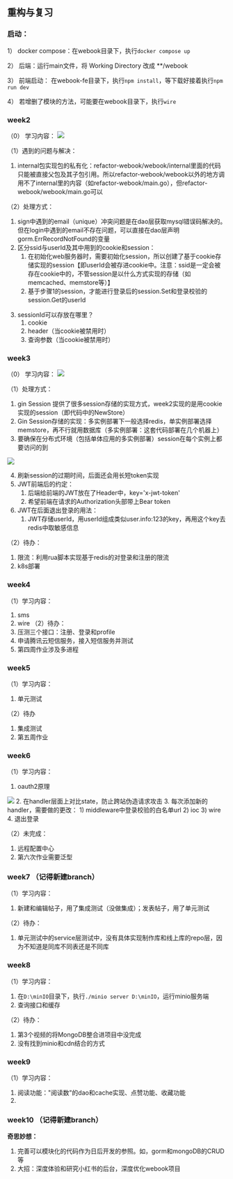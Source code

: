 ## 重构与复习

### 启动：

1） docker compose：在webook目录下，执行`docker compose up`

2） 后端：运行main文件，将 Working Directory 改成 **/webook

3） 前端启动： 在webook-fe目录下，执行`npm install`，等下载好接着执行`npm run dev`

4） 若增删了模块的方法，可能要在webook目录下，执行`wire`


### week2
（0） 学习内容：
<img src="image/week2.png">

（1）遇到的问题与解决：
1. internal包实现包的私有化：refactor-webook/webook/internal里面的代码只能被直接父包及其子包引用。所以refactor-webook/webook以外的地方调用不了internal里的内容（如refactor-webook/main.go），但refactor-webook/webook/main.go可以

（2）处理方式：
1. sign中遇到的email（unique）冲突问题是在dao层获取mysql错误码解决的。但在login中遇到的email不存在问题，可以直接在dao层声明gorm.ErrRecordNotFound的变量
2. 区分ssid与userId及其中用到的cookie和session：
   1) 在初始化web服务器时，需要初始化session，所以创建了基于cookie存储实现的session【即userId会被存进cookie中。注意：ssid是一定会被存在cookie中的，不管session是以什么方式实现的存储（如memcached、memstore等）】
   2) 基于步骤1的session，才能进行登录后的session.Set和登录校验的session.Get的userId
3) sessionId可以存放在哪里？
   1) cookie
   2) header（当cookie被禁用时）
   3) 查询参数（当cookie被禁用时）

### week3
（0） 学习内容：
<img src="image/week3.png">

（1）处理方式：
1. gin Session 提供了很多session存储的实现方式，week2实现的是用cookie实现的session（即代码中的NewStore）
2. Gin Session存储的实现：多实例部署下一般选择redis，单实例部署选择memstore，再不行就用数据库（多实例部署：这套代码部署在几个机器上）
3. 要确保在分布式环境（包括单体应用的多实例部署）session在每个实例上都要访问的到

<img src="image/week3_session.png">

4. 刷新session的过期时间，后面还会用长短token实现
5. JWT前端后的约定：
   1) 后端给前端的JWT放在了Header中，key='x-jwt-token'
   2) 希望前端在请求的Authorization头部带上Bear token
6. JWT在后面退出登录的用法：
   1) JWT存储userId，用userId组成类似user.info:123的key，再用这个key去redis中取敏感信息

（2）待办：
1. 限流：利用rua脚本实现基于redis的对登录和注册的限流
2. k8s部署

### week4
（1）学习内容：
1. sms
2. wire
（2）待办：
1. 压测三个接口：注册、登录和profile
2. 申请腾讯云短信服务，接入短信服务并测试
3. 第四周作业涉及多进程


### week5
（1）学习内容：
1. 单元测试

（2）待办
1. 集成测试
2. 第五周作业

### week6 

（1）学习内容：
1. oauth2原理
<img src="image/week6_oauth2.jpg">
2. 在handler层面上对比state，防止跨站伪造请求攻击
3. 每次添加新的handler，需要做的更改：
   1) middleware中登录校验的白名单url
   2) ioc
   3) wire
4. 退出登录

（2）未完成：
1. 远程配置中心
2. 第六次作业需要泛型

### week7  （记得新建branch）
（1）学习内容：
1. 新建和编辑帖子，用了集成测试（没做集成）；发表帖子，用了单元测试

（2）待办：
1. 单元测试中的service层测试中，没有具体实现制作库和线上库的repo层，因为不知道是同库不同表还是不同库


### week8
（1）学习内容：
1. 在`D:\minIO`目录下，执行`./minio server D:\minIO`，运行minio服务端
2. 查询接口和缓存

（2）待办：
1. 第3个视频的将MongoDB整合进项目中没完成
2. 没有找到minio和cdn结合的方式



### week9
（1）学习内容：
1. 阅读功能："阅读数"的dao和cache实现、点赞功能、收藏功能
2. 


### week10  （记得新建branch）


**奇思妙想：**
1. 完善可以模块化的代码作为日后开发的参照。如，gorm和mongoDB的CRUD等
2. 大招：深度体验和研究小红书的后台，深度优化webook项目

